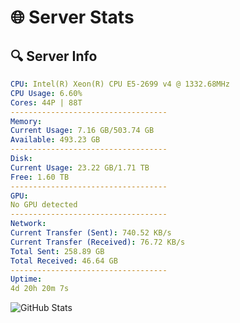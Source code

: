 # 🌐 Server Stats
## 🔍 Server Info
```yaml
CPU: Intel(R) Xeon(R) CPU E5-2699 v4 @ 1332.68MHz
CPU Usage: 6.60%
Cores: 44P | 88T
-----------------------------------
Memory:
Current Usage: 7.16 GB/503.74 GB
Available: 493.23 GB
-----------------------------------
Disk:
Current Usage: 23.22 GB/1.71 TB
Free: 1.60 TB
-----------------------------------
GPU:
No GPU detected
-----------------------------------
Network:
Current Transfer (Sent): 740.52 KB/s
Current Transfer (Received): 76.72 KB/s
Total Sent: 258.89 GB
Total Received: 46.64 GB
-----------------------------------
Uptime:
4d 20h 20m 7s
```
![GitHub Stats](https://img.shields.io/badge/Updated-2025-04-24_13:28:55-blue)